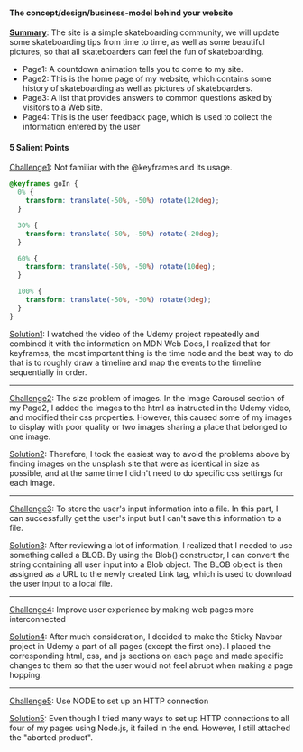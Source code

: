 #### The concept/design/business-model behind your website

<u>**Summary**</u>: The site is a simple skateboarding community, we will update some skateboarding tips from time to time, as well as some beautiful pictures, so that all skateboarders can feel the fun of skateboarding.

- Page1: A countdown animation tells you to come to my site.
- Page2: This is the home page of my website, which contains some history of skateboarding as well as pictures of skateboarders.
- Page3: A list that provides answers to common questions asked by visitors to a Web site. 
- Page4: This is the user feedback page, which is used to collect the information entered by the user





#### 5 Salient Points

<u>Challenge1</u>: Not familiar with the @keyframes and its usage.

```css
@keyframes goIn {
  0% {
    transform: translate(-50%, -50%) rotate(120deg);
  }

  30% {
    transform: translate(-50%, -50%) rotate(-20deg);
  }

  60% {
    transform: translate(-50%, -50%) rotate(10deg);
  }

  100% {
    transform: translate(-50%, -50%) rotate(0deg);
  }
}
```

<u>Solution1</u>: I watched the video of the Udemy project repeatedly and combined it with the information on MDN Web Docs, I realized that for keyframes, the most important thing is the time node and the best way to do that is to roughly draw a timeline and map the events to the timeline sequentially in order.





------

<u>Challenge2</u>: The size problem of images. In the Image Carousel section of my Page2, I added the images to the html as instructed in the Udemy video, and modified their css properties. However, this caused some of my images to display with poor quality or two images sharing a place that belonged to one image.

<u>Solution2</u>: Therefore, I took the easiest way to avoid the problems above by finding images on the unsplash site that were as identical in size as possible, and at the same time I didn't need to do specific css settings for each image.





------

<u>Challenge3</u>: To store the user's input information into a file. In this part, I can successfully get the user's input but I can't save this information to a file.

<u>Solution3</u>: After reviewing a lot of information, I realized that I needed to use something called a BLOB. By using the Blob() constructor, I can convert the string containing all user input into a Blob object. The BLOB object is then assigned as a URL to the newly created Link tag, which is used to download the user input to a local file.



------

<u>Challenge4</u>: Improve user experience by making web pages more interconnected

<u>Solution4</u>: After much consideration, I decided to make the Sticky Navbar project in Udemy a part of all pages (except the first one). I placed the corresponding html, css, and js sections on each page and made specific changes to them so that the user would not feel abrupt when making a page hopping.





------

<u>Challenge5</u>: Use NODE to set up an HTTP connection

<u>Solution5</u>: Even though I tried many ways to set up HTTP connections to all four of my pages using Node.js, it failed in the end. However, I still attached the "aborted product".